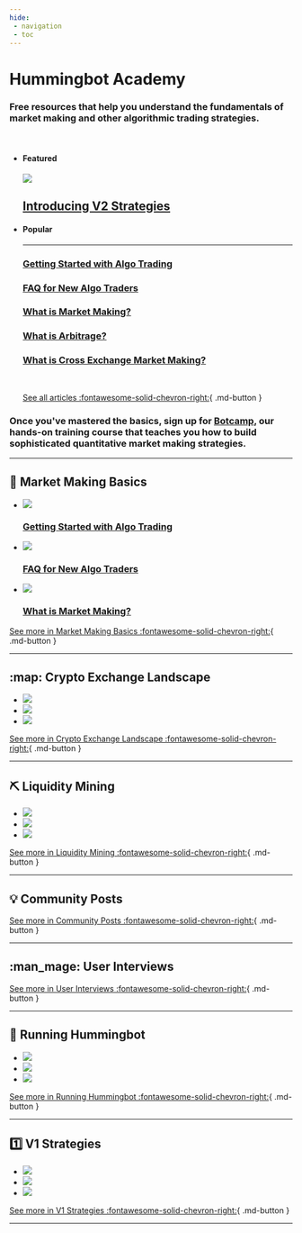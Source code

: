 ```yaml
---
hide:
 - navigation
 - toc
---
```


# Hummingbot Academy

### Free resources that help you understand the fundamentals of **market making** and other algorithmic trading strategies.

<br />

<div class="grid two-thirds cards" markdown>

-   #### Featured
    
    [![](/assets/thumbnails/composable-mm.jpg)](/blog/introducing-v2-strategies)

    ## [Introducing V2 Strategies](/blog/introducing-v2-strategies)

-   #### Popular

    ---

    ### [Getting Started with Algo Trading](/blog/getting-started-with-algo-trading/)

    ### [FAQ for New Algo Traders](/blog/faq-for-new-crypto-algo-traders/)

    ### [What is Market Making?](/blog/what-is-market-making/)

    ### [What is Arbitrage?](/blog/what-is-arbitrage/)

    ### [What is Cross Exchange Market Making?](/blog/what-is-cross-exchange-market-making/)

    <br />

    [See all articles :fontawesome-solid-chevron-right:](all.md){ .md-button }

</div>

### Once you've mastered the basics, sign up for **[Botcamp](/botcamp)**, our hands-on training course that teaches you how to build sophisticated quantitative market making strategies.

---

## :thinking: Market Making Basics

<div class="grid cards" markdown>

-   [![](/blog/getting-started-with-algo-trading/image0.jpg)](/blog/getting-started-with-algo-trading/)

    ### [Getting Started with Algo Trading](/blog/getting-started-with-algo-trading/)

-   [![](/blog/faq-for-new-crypto-algo-traders/cover.jpeg)](/blog/faq-for-new-crypto-algo-traders/)

    ### [FAQ for New Algo Traders](/blog/faq-for-new-crypto-algo-traders/)

-   [![](/blog/what-is-market-making/cover.png)](/blog/what-is-market-making/)

    ### [What is Market Making?](/blog/what-is-market-making/)

</div>

[See more in Market Making Basics :fontawesome-solid-chevron-right:](/academy/all/#algo-trading-basics){ .md-button }

---

## :map: Crypto Exchange Landscape

<div class="grid cards" markdown>

-   [![](/assets/brand/hummingbot.png)](/blog/2018/12/24/hummingbot-whitepaper/)
-   [![](/blog/2019-04-crypto-exchange-types/cbot-trading-pit.png)](/blog/2019/04/24/exchange-types-explained-clob-rfq-and-amm/)
-   [![](/blog/2020-02-crypto-market-marker-list/market-makers.jpg)](/blog/2023/01/01/mapping-the-crypto-market-maker-landscape/)

</div>

[See more in Crypto Exchange Landscape :fontawesome-solid-chevron-right:](/academy/all/#crypto-industry-landscape){ .md-button }

---

## :pick: Liquidity Mining

<div class="grid cards" markdown>

-   [![](/assets/brand/liquidity-mining.png)](/blog/2019/10/31/liquidity-mining-whitepaper/)
-   [![](/blog/2020-08-liquidity-mining-hummingbot-vs-defi/hummingbot-vs-defi-1.jpg)](/blog/2020/08/03/understanding-liquidity-mining/)
-   [![](/blog/2020-10-liquidity-mining-hummingbot-defi-automated-market-maker-impermanent-loss/hummingbot-vs-defi-2.jpg)](/blog/2020/10/16/liquidity-mining-in-defi-vs-cefi/)

</div>

[See more in Liquidity Mining :fontawesome-solid-chevron-right:](/academy/all/#liquidity-mining-and-market-maker-incentives){ .md-button }

---

## :bulb: Community Posts

<div class="grid cards" markdown>


</div>

[See more in Community Posts :fontawesome-solid-chevron-right:](#){ .md-button }

---

## :man_mage: User Interviews

<div class="grid cards" markdown>


</div>

[See more in User Interviews :fontawesome-solid-chevron-right:](#){ .md-button }

---

## :robot: Running Hummingbot

<div class="grid cards" markdown>

-   [![](/blog/academy-measure-performance-crypto-trading/cover.jpg)](/blog/2023/01/01/managing-performance-in-crypto-trading/)
-   [![](/blog/academy-managing-orders/Cover.png)](/blog/2023/01/01/how-to-manage-your-orders/)
-   [![](/blog/academy-commands-and-config-price-source/pricesource.jpg)](/blog/2023/01/01/configuring-the-price-source-feature-in-hummingbot/)

</div>

[See more in Running Hummingbot :fontawesome-solid-chevron-right:](#){ .md-button }

---

## :one: V1 Strategies

<div class="grid cards" markdown>

-   [![](/blog/academy-strategy-2-cross-exchange-market-making/image_2.jpg)](/blog/2023/01/01/use-the-cross-exchange-market-making-xemm-strategy-to-lower-risk/)
-   [![](/blog/academy-avellaneda-stoikov-market-making-strategy/cover.png)](/blog/2023/01/01/a-comprehensive-guide-to-avellaneda-stoikovs-market-making-strategy/)
-   [![](/blog/academy-spot-perpetual-protocol-guide/cover.png)](/blog/2023/01/01/how-to-use-the-new-spot-perpetual-arbitrage-strategy/)

</div>

[See more in V1 Strategies  :fontawesome-solid-chevron-right:](#){ .md-button }

---
